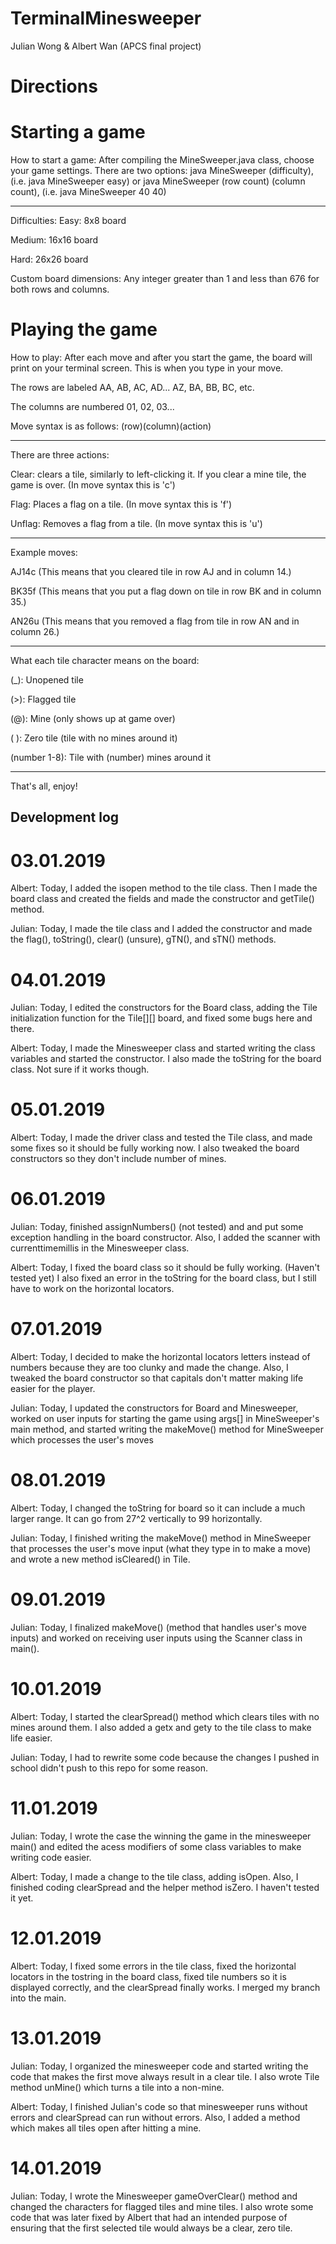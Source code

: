 # TerminalMinesweeper
Julian Wong &amp; Albert Wan (APCS final project)

# Directions

# Starting a game
How to start a game:
After compiling the MineSweeper.java class, choose your game settings.
There are two options:
java MineSweeper (difficulty), (i.e. java MineSweeper easy) or
java MineSweeper (row count) (column count), (i.e. java MineSweeper 40 40)

-------------
Difficulties:
Easy: 8x8 board

Medium: 16x16 board

Hard: 26x26 board

Custom board dimensions:
Any integer greater than 1 and less than 676 for both rows and columns.

# Playing the game

How to play:
After each move and after you start the game, the board will print on your terminal screen.
This is when you type in your move.

The rows are labeled AA, AB, AC, AD... AZ, BA, BB, BC, etc.

The columns are numbered 01, 02, 03...

Move syntax is as follows:
(row)(column)(action)

-------------
There are three actions:

Clear: clears a tile, similarly to left-clicking it. If you clear a mine tile, the game is over. (In move syntax this is 'c')

Flag: Places a flag on a tile. (In move syntax this is 'f')

Unflag: Removes a flag from a tile. (In move syntax this is 'u')

-------------
Example moves:

AJ14c (This means that you cleared tile in row AJ and in column 14.)

BK35f (This means that you put a flag down on tile in row BK and in column 35.)

AN26u (This means that you removed a flag from tile in row AN and in column 26.)

-------------
What each tile character means on the board:

(_): Unopened tile

(>): Flagged tile

(@): Mine (only shows up at game over)

( ): Zero tile (tile with no mines around it)
 
(number 1-8): Tile with (number) mines around it

-------------
That's all, enjoy!

Development log
----------------------------
# 03.01.2019
Albert: Today, I added the isopen method to the tile class. Then I made the board class and created the fields and made the constructor and getTile() method.

Julian: Today, I made the tile class and I added the constructor and made the flag(), toString(), clear() (unsure), gTN(), and sTN() methods. 

# 04.01.2019
Julian: Today, I edited the constructors for the Board class, adding the Tile initialization function for the Tile[][] board, and fixed some bugs here and there.

Albert: Today, I made the Minesweeper class and started writing the class variables and started the constructor. I also made the toString for the board class. Not sure if it works though.

# 05.01.2019
Albert: Today, I made the driver class and tested the Tile class, and made some fixes so it should be fully working now. I also tweaked the board constructors so they don't include number of mines.

# 06.01.2019
Julian: Today, finished assignNumbers() (not tested) and and put some exception handling in the board constructor. Also, I added the scanner with currenttimemillis in the Minesweeper class.

Albert: Today, I fixed the board class so it should be fully working. (Haven't tested yet) I also fixed an error in the toString for the board class, but I still have to work on the horizontal locators. 

# 07.01.2019
Albert: Today, I decided to make the horizontal locators letters instead of numbers because they are too clunky and made the change. Also, I tweaked the board constructor so that capitals don't matter making life easier for the player.

Julian: Today, I updated the constructors for Board and Minesweeper, worked on user inputs for starting the game using args[] in MineSweeper's main method, and started writing the makeMove() method for MineSweeper which processes the user's moves

# 08.01.2019
Albert: Today, I changed the toString for board so it can include a much larger range. It can go from 27^2 vertically to 99 horizontally.

Julian: Today, I finished writing the makeMove() method in MineSweeper that processes the user's move input (what they type in to make a move) and wrote a new method isCleared() in Tile.

# 09.01.2019
Julian: Today, I finalized makeMove() (method that handles user's move inputs) and worked on receiving user inputs using the Scanner class in main().

# 10.01.2019
Albert: Today, I started the clearSpread() method which clears tiles with no mines around them. I also added a getx and gety to the tile class to make life easier. 

Julian: Today, I had to rewrite some code because the changes I pushed in school didn't push to this repo for some reason.

# 11.01.2019
Julian: Today, I wrote the case the winning the game in the minesweeper main() and edited the acess modifiers of some class variables to make writing code easier.

Albert: Today, I made a change to the tile class, adding isOpen. Also, I finished coding clearSpread and the helper method isZero. I haven't tested it yet.

# 12.01.2019
Albert: Today, I fixed some errors in the tile class, fixed the horizontal locators in the tostring in the board class, fixed tile numbers so it is displayed correctly, and the clearSpread finally works. I merged my branch into the main.

# 13.01.2019
Julian: Today, I organized the minesweeper code and started writing the code that makes the first move always result in a clear tile. I also wrote Tile method unMine() which turns a tile into a non-mine.

Albert: Today, I finished Julian's code so that minesweeper runs without errors and clearSpread can run without errors. Also, I added a method which makes all tiles open after hitting a mine.

# 14.01.2019
Julian: Today, I wrote the Minesweeper gameOverClear() method and changed the characters for flagged tiles and mine tiles. I also wrote some code that was later fixed by Albert that had an intended purpose of ensuring that the first selected tile would always be a clear, zero tile.
